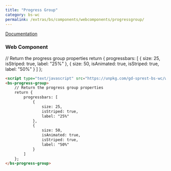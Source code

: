 ```yaml
---
title: "Progress Group"
category: bs-wc
permalink: /extras/bs/components/webcomponents/progressgroup/
---
```

[Documentation](http://getbootstrap.com/docs/4.1/components/progress/#multiple-bars)

### Web Component

<script type="text/javascript" src="https://unpkg.com/gd-sprest-bs-wc/dist/gd-sprest-bs.js"></script>
<bs-progress-group>
    // Return the progress group properties
    return {
        progressbars: [
            {
                size: 25,
                isStriped: true,
                label: "25%"
            },
            {
                size: 50,
                isAnimated: true,
                isStriped: true,
                label: "50%"
            }
        ]
    };
</bs-progress-group>

```html
<script type="text/javascript" src="https://unpkg.com/gd-sprest-bs-wc/wc/dist/gd-sprest-bs.js"></script>
<bs-progress-group>
    // Return the progress group properties
    return {
        progressbars: [
            {
                size: 25,
                isStriped: true,
                label: "25%"
            },
            {
                size: 50,
                isAnimated: true,
                isStriped: true,
                label: "50%"
            }
        ]
    };
</bs-progress-group>
```